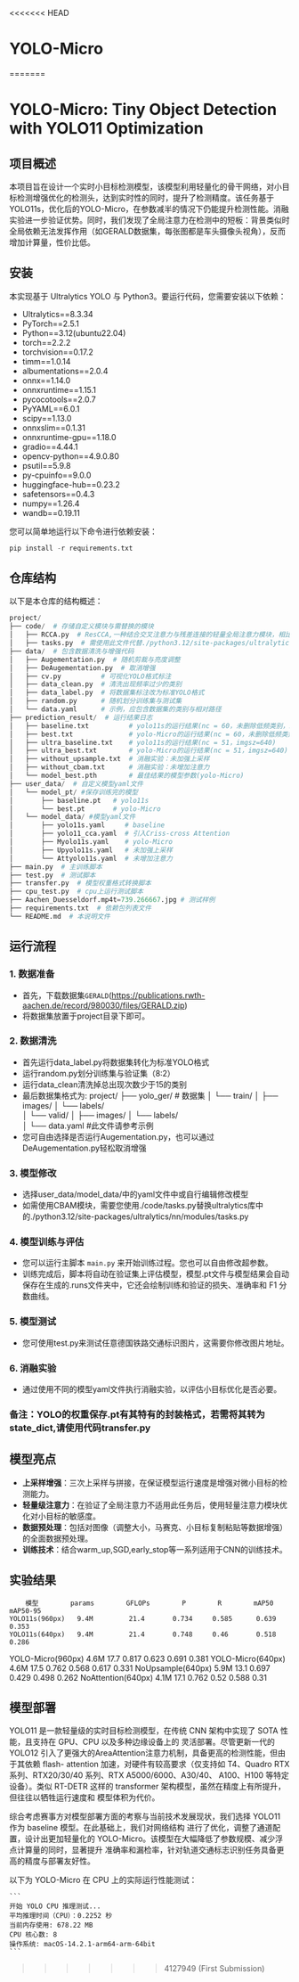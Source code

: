 <<<<<<< HEAD
# YOLO-Micro
=======
# YOLO-Micro: Tiny Object Detection with YOLO11 Optimization

## 项目概述
本项目旨在设计一个实时小目标检测模型，该模型利用轻量化的骨干网络，对小目标检测增强优化的检测头，达到实时性的同时，提升了检测精度。该任务基于YOLO11s，优化后的YOLO-Micro，在参数减半的情况下仍能提升检测性能。消融实验进一步验证优势。同时，我们发现了全局注意力在检测中的短板：背景类似时全局依赖无法发挥作用（如GERALD数据集，每张图都是车头摄像头视角），反而增加计算量，性价比低。

## 安装

本实现基于 Ultralytics YOLO 与 Python3。要运行代码，您需要安装以下依赖：

- Ultralytics==8.3.34
- PyTorch==2.5.1
- Python==3.12(ubuntu22.04)
- torch==2.2.2 
- torchvision==0.17.2
- timm==1.0.14
- albumentations==2.0.4
- onnx==1.14.0
- onnxruntime==1.15.1
- pycocotools==2.0.7
- PyYAML==6.0.1
- scipy==1.13.0
- onnxslim==0.1.31
- onnxruntime-gpu==1.18.0
- gradio==4.44.1
- opencv-python==4.9.0.80
- psutil==5.9.8
- py-cpuinfo==9.0.0
- huggingface-hub==0.23.2
- safetensors==0.4.3
- numpy==1.26.4
- wandb==0.19.11

您可以简单地运行以下命令进行依赖安装：
```python
pip install -r requirements.txt
```


## 仓库结构

以下是本仓库的结构概述：
```python
project/
├── code/  # 存储自定义模块与需替换的模块
│   ├── RCCA.py  # ResCCA,一种结合交叉注意力与残差连接的轻量全局注意力模块，相比原版本CCA更适用于检测任务，但全局注意力不适用于本任务
│   ├── tasks.py  # 需使用此文件代替./python3.12/site-packages/ultralytics/nn/modules/tasks.py方可运行修改后的模型
├── data/  # 包含数据清洗与增强代码
│   ├── Augementation.py  # 随机剪裁与亮度调整
│   ├── DeAugementation.py  # 取消增强
│   ├── cv.py          # 可视化YOLO格式标注
│   ├── data_clean.py  # 清洗出现频率过少的类别
│   ├── data_label.py  # 将数据集标注改为标准YOLO格式
│   ├── random.py      # 随机划分训练集与测试集
│   └── data.yaml      # 示例，应包含数据集的类别与相对路径
├── prediction_result/  # 运行结果日志
│   ├── baseline.txt          # yolo11s的运行结果(nc = 60，未删除低频类别，imgsz=960)
│   ├── best.txt              # yolo-Micro的运行结果(nc = 60，未删除低频类别，imgsz=960)
│   ├── ultra_baseline.txt    # yolo11s的运行结果(nc = 51，imgsz=640)
│   ├── ultra_best.txt        # yolo-Micro的运行结果(nc = 51，imgsz=640)
│   ├── without_upsample.txt  # 消融实验：未加强上采样
│   ├── without_cbam.txt      # 消融实验：未增加注意力
│   └── model_best.pth        # 最佳结果的模型参数(yolo-Micro)
├── user_data/  # 自定义模型yaml文件
│   └── model_pt/ #保存训练完的模型
│       ├── baseline.pt   # yolo11s
│       └── best.pt       # yolo-Micro
│   └── model_data/ #模型yaml文件
│       ├── yolo11s.yaml     # baseline
│       ├── yolo11_cca.yaml  # 引入Criss-cross Attention
│       ├── Myolo11s.yaml    # yolo-Micro
│       ├── Upyolo11s.yaml   # 未加强上采样
│       └── Attyolo11s.yaml  # 未增加注意力
├── main.py  # 主训练脚本
├── test.py  # 测试脚本
├── transfer.py  # 模型权重格式转换脚本
├── cpu_test.py  # cpu上运行测试脚本
├── Aachen_Duesseldorf.mp4t=739.266667.jpg # 测试样例
├── requirements.txt  # 依赖包列表文件
└── README.md  # 本说明文件

```

## 运行流程

### 1. 数据准备
- 首先，下载数据集`GERALD`(https://publications.rwth-aachen.de/record/980030/files/GERALD.zip)
- 将数据集放置于project目录下即可。

### 2. 数据清洗
- 首先运行data_label.py将数据集转化为标准YOLO格式
- 运行random.py划分训练集与验证集（8:2）
- 运行data_clean清洗掉总出现次数少于15的类别
- 最后数据集格式为:
project/
├── yolo_ger/  # 数据集
│   └── train/ 
│       ├── images/
│       └── labels/      
│   └── valid/ 
│       ├── images/
│       └── labels/   
│   └── data.yaml  #此文件请参考示例
- 您可自由选择是否运行Augementation.py，也可以通过DeAugementation.py轻松取消增强

### 3. 模型修改
- 选择user_data/model_data/中的yaml文件中或自行编辑修改模型
- 如需使用CBAM模块，需要您使用./code/tasks.py替换ultralytics库中的./python3.12/site-packages/ultralytics/nn/modules/tasks.py

### 4. 模型训练与评估
- 您可以运行主脚本 `main.py` 来开始训练过程。您也可以自由修改超参数。
- 训练完成后，脚本将自动在验证集上评估模型，模型.pt文件与模型结果会自动保存在生成的.runs文件夹中，它还会绘制训练和验证的损失、准确率和 F1 分数曲线。

### 5. 模型测试
- 您可使用test.py来测试任意德国铁路交通标识图片，这需要你修改图片地址。

### 6. 消融实验
- 通过使用不同的模型yaml文件执行消融实验，以评估小目标优化是否必要。

### 备注：YOLO的权重保存.pt有其特有的封装格式，若需将其转为state_dict,请使用代码transfer.py

## 模型亮点

- **上采样增强**：三次上采样与拼接，在保证模型运行速度是增强对微小目标的检测能力。
- **轻量级注意力**：在验证了全局注意力不适用此任务后，使用轻量注意力模块优化对小目标的敏感度。
- **数据预处理**：包括对图像（调整大小，马赛克、小目标复制粘贴等数据增强）的全面数据预处理。
- **训练技术**：结合warm_up,SGD,early_stop等一系列适用于CNN的训练技术。

## 实验结果 

        模型        params        GFLOPs        P        R        mAP50        mAP50-95
    YOLO11s(960px)   9.4M         21.4       0.734     0.585      0.639        0.353
    YOLO11s(640px)   9.4M         21.4       0.748     0.46       0.518        0.286
  YOLO-Micro(960px)  4.6M         17.7       0.817     0.623      0.691        0.381 
  YOLO-Micro(640px)  4.6M         17.5       0.762     0.568      0.617        0.331
  NoUpsample(640px)  5.9M         13.1       0.697     0.429      0.498        0.262
  NoAttention(640px) 4.1M         17.1       0.762     0.52       0.588        0.31
 
## 模型部署

YOLO11 是一款轻量级的实时目标检测模型，在传统 CNN 架构中实现了 SOTA 性能，且支持在 GPU、CPU 以及多种边缘设备上的
灵活部署。尽管更新一代的 YOLO12 引入了更强大的AreaAttention注意力机制，具备更高的检测性能，但由于其依赖 flash-
attention 加速，对硬件有较高要求（仅支持如 T4、Quadro RTX 系列、RTX20/30/40 系列、RTX A5000/6000、A30/40、
A100、H100 等特定设备）。类似 RT-DETR 这样的 transformer 架构模型，虽然在精度上有所提升，但往往以牺牲运行速度和
模型体积为代价。

综合考虑赛事方对模型部署方面的考察与当前技术发展现状，我们选择 YOLO11 作为 baseline 模型。在此基础上，我们对网络结构
进行了优化，调整了通道配置，设计出更加轻量化的 YOLO-Micro。该模型在大幅降低了参数规模、减少浮点计算量的同时，显著提升
准确率和漏检率，针对轨道交通标志识别任务具备更高的精度与部署友好性。

以下为 YOLO-Micro 在 CPU 上的实际运行性能测试：

    ```
    开始 YOLO CPU 推理测试...
    平均推理时间（CPU）：0.2252 秒
    当前内存使用: 678.22 MB
    CPU 核心数: 8
    操作系统: macOS-14.2.1-arm64-arm-64bit
    ```
>>>>>>> 4127949 (First Submission)
